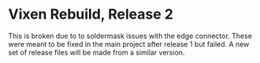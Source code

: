 # Vixen Rebuild, Release 2

This is broken due to to soldermask issues with the edge connector. These
were meant to be fixed in the main project after release 1 but failed. A new
set of release files will be made from a similar version.
